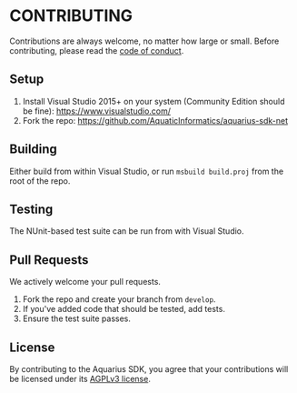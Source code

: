 # CONTRIBUTING

Contributions are always welcome, no matter how large or small. Before contributing,
please read the [code of conduct](CODE_OF_CONDUCT.md).

## Setup

1. Install Visual Studio 2015+ on your system (Community Edition should be fine): https://www.visualstudio.com/
1. Fork the repo: https://github.com/AquaticInformatics/aquarius-sdk-net

## Building

Either build from within Visual Studio, or run `msbuild build.proj` from the root of the repo.

## Testing

The NUnit-based test suite can be run from with Visual Studio.

## Pull Requests

We actively welcome your pull requests.

1. Fork the repo and create your branch from `develop`.
2. If you've added code that should be tested, add tests.
4. Ensure the test suite passes.

## License

By contributing to the Aquarius SDK, you agree that your contributions will be licensed
under its [AGPLv3 license](LICENSE.txt).
